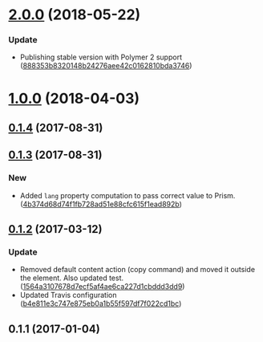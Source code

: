 <a name="2.0.0"></a>
# [2.0.0](https://github.com/advanced-rest-client/response-highlighter/compare/0.1.3...2.0.0) (2018-05-22)


### Update

* Publishing stable version with Polymer 2 support ([888353b8320148b24276aee42c0162810bda3746](https://github.com/advanced-rest-client/response-highlighter/commit/888353b8320148b24276aee42c0162810bda3746))



<a name="1.0.0"></a>
# [1.0.0](https://github.com/advanced-rest-client/response-highlighter/compare/0.1.3...1.0.0) (2018-04-03)




<a name="0.1.4"></a>
## [0.1.4](https://github.com/advanced-rest-client/response-highlighter/compare/0.1.3...0.1.4) (2017-08-31)




<a name="0.1.3"></a>
## [0.1.3](https://github.com/advanced-rest-client/response-highlighter/compare/0.1.2...0.1.3) (2017-08-31)


### New

* Added `lang` property computation to pass correct value to Prism. ([4b374d68d74f1fb728ad51e88cfc615f1ead892b](https://github.com/advanced-rest-client/response-highlighter/commit/4b374d68d74f1fb728ad51e88cfc615f1ead892b))



<a name="0.1.2"></a>
## [0.1.2](https://github.com/advanced-rest-client/response-highlighter/compare/0.1.1...v0.1.2) (2017-03-12)


### Update

* Removed default content action (copy command) and moved it outside the element. Also updated test. ([1564a3107678d7ecf5af4ae6ca227d1cbddd3dd9](https://github.com/advanced-rest-client/response-highlighter/commit/1564a3107678d7ecf5af4ae6ca227d1cbddd3dd9))
* Updated Travis configuration ([b4e811e3c747e875eb0a1b55f597df7f022cd1bc](https://github.com/advanced-rest-client/response-highlighter/commit/b4e811e3c747e875eb0a1b55f597df7f022cd1bc))



<a name="0.1.1"></a>
## 0.1.1 (2017-01-04)




